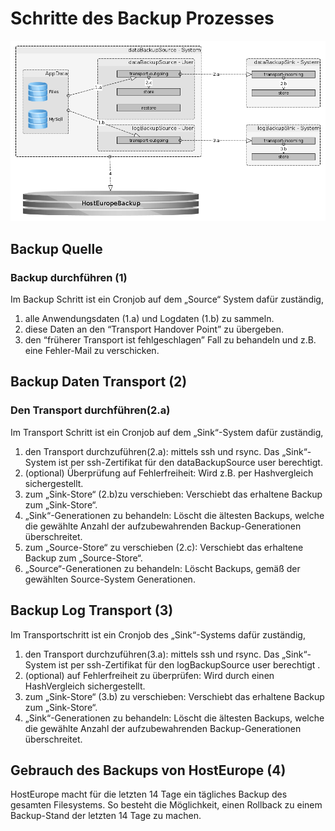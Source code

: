 # Schritte des Backup Prozesses

![the backup process][backup process]

[backup process]: backup_phases.png "the backup process"


## Backup Quelle
### Backup durchführen (1)
Im Backup Schritt ist ein Cronjob auf dem „Source“ System dafür zuständig,
1. alle Anwendungsdaten (1.a) und Logdaten (1.b) zu sammeln.
2. diese Daten an den  “Transport Handover Point” zu übergeben.
3. den “früherer Transport ist fehlgeschlagen” Fall zu behandeln und z.B. eine Fehler-Mail zu verschicken.

## Backup Daten Transport (2)
### Den Transport durchführen(2.a)
Im Transport Schritt ist ein Cronjob auf dem „Sink“-System dafür zuständig, 
1. den Transport durchzuführen(2.a): mittels ssh und rsync. Das „Sink“-System ist per ssh-Zertifikat für den dataBackupSource user berechtigt.
2. (optional) Überprüfung auf Fehlerfreiheit: Wird z.B. per Hashvergleich sichergestellt.
3. zum „Sink-Store“ (2.b)zu verschieben: Verschiebt das erhaltene Backup zum „Sink-Store“.
4. „Sink“-Generationen zu behandeln: Löscht die ältesten Backups, welche die gewählte Anzahl der aufzubewahrenden Backup-Generationen überschreitet.
5. zum „Source-Store“ zu verschieben (2.c): Verschiebt das erhaltene Backup zum „Source-Store“.
6. „Source“-Generationen zu behandeln: Löscht Backups, gemäß der gewählten Source-System Generationen.

## Backup Log Transport (3)
Im Transportschritt ist ein Cronjob des „Sink“-Systems dafür zuständig,
1. den Transport durchzuführen(3.a): mittels ssh und rsync. Das „Sink“-System ist per ssh-Zertifikat für den logBackupSource user berechtigt .
2. (optional) auf Fehlerfreiheit zu überprüfen: Wird durch einen HashVergleich sichergestellt.
3. zum „Sink-Store“ (3.b) zu verschieben: Verschiebt das erhaltene Backup zum „Sink-Store“.
4. „Sink“-Generationen zu behandeln: Löscht die ältesten Backups, welche die gewählte Anzahl der aufzubewahrenden Backup-Generationen überschreitet.

## Gebrauch des Backups von HostEurope (4)
HostEurope macht für die letzten 14 Tage ein tägliches Backup des gesamten Filesystems. So besteht die Möglichkeit, einen Rollback zu einem Backup-Stand der letzten 14 Tage zu machen.